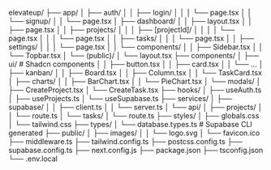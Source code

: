 elevateup/
├── app/
│   ├── auth/
│   │   ├── login/
│   │   │   └── page.tsx
│   │   └── signup/
│   │       └── page.tsx
│   ├── dashboard/
│   │   ├── layout.tsx
│   │   ├── page.tsx
│   │   ├── projects/
│   │   │   ├── [projectId]/
│   │   │   │   └── page.tsx
│   │   │   └── page.tsx
│   │   ├── tasks/
│   │   │   └── page.tsx
│   │   ├── settings/
│   │   │   └── page.tsx
│   │   └── components/
│   │       ├── Sidebar.tsx
│   │       └── Topbar.tsx
│   └── (public)/
│       └── layout.tsx
├── components/
│   ├── ui/                # Shadcn components
│   │   ├── button.tsx
│   │   ├── card.tsx
│   │   └── ...
│   ├── kanban/
│   │   ├── Board.tsx
│   │   ├── Column.tsx
│   │   └── TaskCard.tsx
│   ├── charts/
│   │   ├── BarChart.tsx
│   │   └── PieChart.tsx
│   └── modals/
│       ├── CreateProject.tsx
│       └── CreateTask.tsx
├── hooks/
│   ├── useAuth.ts
│   ├── useProjects.ts
│   └── useSupabase.ts
├── services/
│   ├── supabase/
│   │   ├── client.ts
│   │   └── server.ts
│   └── api/
│       ├── projects/
│       │   └── route.ts
│       └── tasks/
│           └── route.ts
├── styles/
│   ├── globals.css
│   └── tailwind.css
├── types/
│   └── database.types.ts  # Supabase CLI generated
├── public/
│   ├── images/
│   │   └── logo.svg
│   └── favicon.ico
├── middleware.ts
├── tailwind.config.ts
├── postcss.config.ts
├── supabase.config.ts
├── next.config.js
├── package.json
├── tsconfig.json
└── .env.local